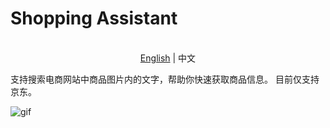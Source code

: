 # Shopping Assistant

<p align="center">
    <br> <a href="README.md">English</a> | 中文
</p>

支持搜索电商网站中商品图片内的文字，帮助你快速获取商品信息。
目前仅支持京东。

![gif](https://jiangzilong-image.oss-cn-beijing.aliyuncs.com/uPic/CleanShot2023-06-1413.33.5120230614140145.gif)
